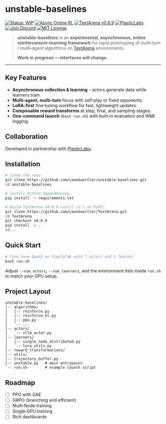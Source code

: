 # unstable-baselines

[![Status: WIP](https://img.shields.io/badge/status-WIP-orange?style=for-the-badge)](#)
[![Async Online RL](https://img.shields.io/badge/async-online%20RL-blue?style=for-the-badge)](#)
[![TextArena v0.6.9](https://img.shields.io/badge/TextArena-0.6.9-blue?style=for-the-badge\&logo=github)](https://github.com/LeonGuertler/TextArena)
[![PlasticLabs](https://img.shields.io/badge/PlasticLabs-ai-purple?style=for-the-badge)](https://plasticlabs.ai/)
[![Join Discord](https://img.shields.io/discord/1224601690640842823?label=Discord\&logo=discord\&style=for-the-badge)](https://discord.gg/KPacHzK23e)
[![MIT License](https://img.shields.io/badge/license-MIT-green?style=for-the-badge)](LICENSE)

> **unstable‑baselines** is an **experimental, asynchronous, online reinforcement‑learning framework**
> for rapid prototyping of *multi‑turn / multi‑agent* algorithms on
> [TextArena](https://github.com/LeonGuertler/TextArena) environments.
>
> **Work in progress — interfaces will change.**

---

## Key Features

* **Asynchronous collection & learning** – actors generate data while learners train.
* **Multi‑agent, multi‑turn** focus with self‑play or fixed opponents.
* **LoRA‑first** fine‑tuning workflow for fast, lightweight updates.
* **Composable reward transforms** at step, final, and sampling stages.
* **One‑command launch** (`bash run.sh`) with built‑in evaluation and W\&B logging.

## Collaboration

Developed in partnership with [PlasticLabs](https://plasticlabs.ai/).

## Installation

```bash
# clone the repo
git clone https://github.com/LeonGuertler/unstable-baselines.git
cd unstable-baselines

# install Python dependencies
pip install -r requirements.txt

# build TextArena v0.6.9 (until it’s on PyPI)
git clone https://github.com/LeonGuertler/TextArena.git
cd TextArena
git checkout v0.6.9
pip install -e .
cd ..
```

## Quick Start

```bash
# fine‑tune Qwen3 on SimpleTak with 7 actors and 1 learner
bash run.sh
```

Adjust `--num_actors`, `--num_learners`, and the environment lists inside `run.sh` to match your GPU setup.

## Project Layout

```text
unstable-baselines/
|-- algorithms/
|   |-- reinforce.py
|   |-- reinforce_kl.py
|   |-- ppo.py
|   `-- ...
|-- actors/
|   `-- vllm_actor.py
|-- learners/
|   |-- single_node_distributed.py
|   `-- lora_utils.py
|-- reward_transformations/
|-- utils/
|-- trajectory_buffer.py
|-- unstable.py   # main entrypoint
`-- run.sh        # example launch script
```

## Roadmap

* [ ] PPO with GAE
* [ ] GRPO (branching and efficient)
* [ ] Multi‑Node training
* [ ] Single‑GPU training
* [ ] Rich dashboards
